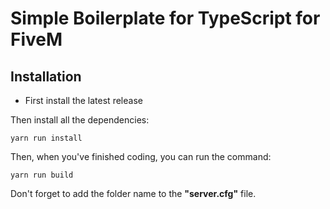 # Simple Boilerplate for TypeScript for FiveM

## Installation

- First install the latest release

Then install all the dependencies:
```
yarn run install
```

Then, when you've finished coding, you can run the command:

```
yarn run build
```

Don't forget to add the folder name to the **"server.cfg"** file.